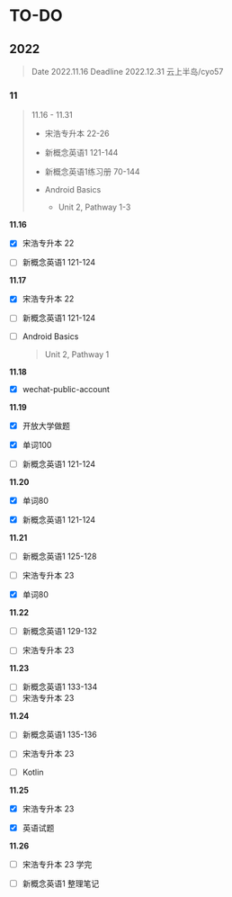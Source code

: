 # TO-DO

## 2022

> Date 2022.11.16
> Deadline 2022.12.31
> 云上半岛/cyo57

### 11

> 11.16 - 11.31
> 
> - 宋浩专升本 22-26
> 
> - 新概念英语1 121-144
> 
> - 新概念英语1练习册 70-144
> 
> - Android Basics
>   
>   - Unit 2, Pathway 1-3

**11.16**

- [x] 宋浩专升本 22

- [ ] 新概念英语1 121-124

**11.17**

- [x] 宋浩专升本 22

- [ ] 新概念英语1 121-124

- [ ] Android Basics
  
  > Unit 2, Pathway 1

**11.18**

- [x] wechat-public-account

**11.19**

- [x] 开放大学做题

- [x] 单词100

- [ ] 新概念英语1 121-124

**11.20**

- [x] 单词80

- [x] 新概念英语1 121-124

**11.21**

- [ ] 新概念英语1 125-128

- [ ] 宋浩专升本 23

- [x] 单词80

**11.22**

- [ ] 新概念英语1 129-132

- [ ] 宋浩专升本 23

**11.23**

- [ ] 新概念英语1 133-134
- [ ] 宋浩专升本 23

**11.24**

- [ ] 新概念英语1 135-136

- [ ] 宋浩专升本 23

- [ ] Kotlin

**11.25**

- [x] 宋浩专升本 23

- [x] 英语试题

**11.26**

- [ ] 宋浩专升本 23 学完

- [ ] 新概念英语1 整理笔记
